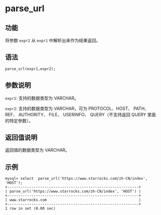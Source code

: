 # parse_url

## 功能

将参数 `expr2` 从 `expr1` 中解析出来作为结果返回。

## 语法

```Haskell
parse_url(expr1,expr2);
```

## 参数说明

`expr1`: 支持的数据类型为 VARCHAR。

`expr2`: 支持的数据类型为 VARCHAR，可为 PROTOCOL、HOST、 PATH、 REF、 AUTHORITY、 FILE、 USERINFO、 QUERY（不支持返回 QUERY 里面的特定参数）。

## 返回值说明

返回值的数据类型为 VARCHAR。

## 示例

```Plain Text
mysql> select  parse_url('https://www.starrocks.com/zh-CN/index', 'HOST');
+------------------------------------------------------------+
| parse_url('https://www.starrocks.com/zh-CN/index', 'HOST') |
+------------------------------------------------------------+
| www.starrocks.com                                          |
+------------------------------------------------------------+
1 row in set (0.00 sec)
```
